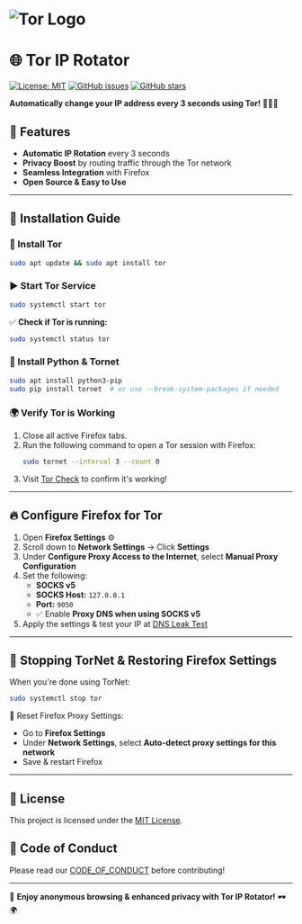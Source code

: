 # ![Tor Logo](https://upload.wikimedia.org/wikipedia/commons/8/8d/Tor-logo-2011-flat.svg)

# 🌐 Tor IP Rotator

[![License: MIT](https://img.shields.io/badge/License-MIT-yellow.svg)](https://raw.githubusercontent.com/JustSouichi/TorIp-Rotator/refs/heads/main/LICENSE)
[![GitHub issues](https://img.shields.io/github/issues/JustSouichi/TorIp-Rotator.svg)](https://github.com/JustSouichi/TorIp-Rotator/issues)
[![GitHub stars](https://img.shields.io/github/stars/JustSouichi/TorIp-Rotator.svg?style=social&label=Stars)](https://github.com/JustSouichi/TorIp-Rotator/stargazers)


**Automatically change your IP address every 3 seconds using Tor!** 🕵️‍♂️🔄

## 🚀 Features
- **Automatic IP Rotation** every 3 seconds
- **Privacy Boost** by routing traffic through the Tor network
- **Seamless Integration** with Firefox
- **Open Source & Easy to Use**

---

## 📌 Installation Guide

### 🔧 Install Tor
```bash
sudo apt update && sudo apt install tor
```

### ▶️ Start Tor Service
```bash
sudo systemctl start tor
```

✅ **Check if Tor is running:**
```bash
sudo systemctl status tor
```

### 🐍 Install Python & Tornet
```bash
sudo apt install python3-pip
sudo pip install tornet  # or use --break-system-packages if needed
```

### 🌍 Verify Tor is Working
1. Close all active Firefox tabs.
2. Run the following command to open a Tor session with Firefox:
   ```bash
   sudo tornet --interval 3 --count 0
   ```
3. Visit [Tor Check](https://check.torproject.org/) to confirm it's working!

---

## 🔥 Configure Firefox for Tor

1. Open **Firefox Settings** ⚙️
2. Scroll down to **Network Settings** -> Click **Settings**
3. Under **Configure Proxy Access to the Internet**, select **Manual Proxy Configuration**
4. Set the following:
   - **SOCKS v5**
   - **SOCKS Host:** `127.0.0.1`
   - **Port:** `9050`
   - ✅ Enable **Proxy DNS when using SOCKS v5**
5. Apply the settings & test your IP at [DNS Leak Test](https://www.dnsleaktest.com/)

---

## 🛑 Stopping TorNet & Restoring Firefox Settings

When you're done using TorNet:
```bash
sudo systemctl stop tor
```

🔄 Reset Firefox Proxy Settings:
- Go to **Firefox Settings**
- Under **Network Settings**, select **Auto-detect proxy settings for this network**
- Save & restart Firefox

---

## 📜 License
This project is licensed under the [MIT License](LICENSE).

## 🤝 Code of Conduct
Please read our [CODE_OF_CONDUCT](CODE_OF_CONDUCT.md) before contributing!

---

🚀 **Enjoy anonymous browsing & enhanced privacy with Tor IP Rotator!** 🕶️🌍

